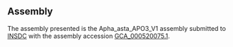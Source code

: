 

Assembly
--------

The assembly presented is the Apha\_asta\_APO3\_V1 assembly submitted to
[INSDC](http://www.insdc.org) with the assembly accession
[GCA\_000520075.1](http://www.ebi.ac.uk/ena/data/view/GCA_000520075.1).
